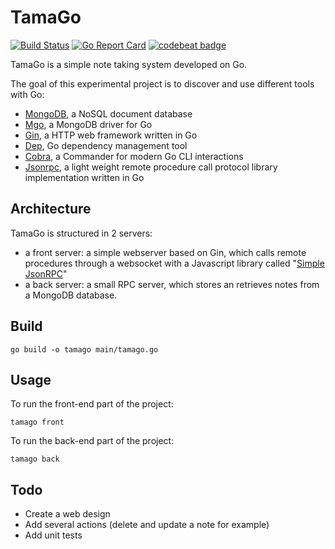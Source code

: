# TamaGo

[![Build Status](https://travis-ci.org/SebastienBoisard/tamago.svg?branch=master)](https://travis-ci.org/SebastienBoisard/tamago)
[![Go Report Card](https://goreportcard.com/badge/github.com/SebastienBoisard/tamago)](https://goreportcard.com/report/github.com/SebastienBoisard/tamago)
[![codebeat badge](https://codebeat.co/badges/072b5178-c192-4b3f-99c0-bae916589180)](https://codebeat.co/projects/github-com-sebastienboisard-tamago)

TamaGo is a simple note taking system developed on Go.  

The goal of this experimental project is to discover and use different tools with Go:
  - [MongoDB](https://www.mongodb.com/), a NoSQL document database
  - [Mgo](http://labix.org/mgo), a MongoDB driver for Go   
  - [Gin](https://github.com/gin-gonic/gin), a HTTP web framework written in Go
  - [Dep](https://github.com/golang/dep), Go dependency management tool 
  - [Cobra](https://github.com/spf13/cobra), a Commander for modern Go CLI interactions
  - [Jsonrpc](https://golang.org/pkg/net/rpc/jsonrpc/), a light weight remote procedure call protocol library 
  implementation written in Go 


## Architecture

TamaGo is structured in 2 servers: 
  - a front server: a simple webserver based on Gin, which calls remote procedures through a websocket with a 
  Javascript library called "[Simple JsonRPC](https://github.com/jershell/simple-jsonrpc-js)"
  - a back server: a small RPC server, which stores an retrieves notes from a MongoDB database.
  
## Build

```
go build -o tamago main/tamago.go
```


## Usage

To run the front-end part of the project:
```
tamago front
```

To run the back-end part of the project: 
```
tamago back
```

## Todo

  - Create a web design
  - Add several actions (delete and update a note for example)
  - Add unit tests

  
  
